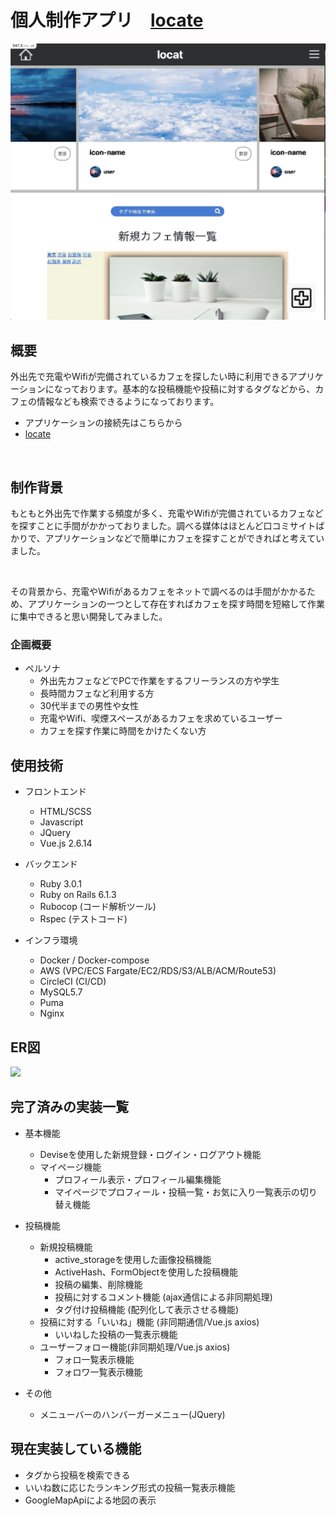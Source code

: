 # 個人制作アプリ　[locate](http://www.locat-app.com)

<img src = "https://github.com/yuuffff1212/locat/blob/master/locate.png" width = "800px">

## 概要

外出先で充電やWifiが完備されているカフェを探したい時に利用できるアプリケーションになっております。基本的な投稿機能や投稿に対するタグなどから、カフェの情報なども検索できるようになっております。

* アプリケーションの接続先はこちらから
* [locate](http://www.locat-app.com)

</br>

## 制作背景

もともと外出先で作業する頻度が多く、充電やWifiが完備されているカフェなどを探すことに手間がかかっておりました。調べる媒体はほとんど口コミサイトばかりで、アプリケーションなどで簡単にカフェを探すことができればと考えていました。



</br>

その背景から、充電やWifiがあるカフェをネットで調べるのは手間がかかるため、アプリケーションの一つとして存在すればカフェを探す時間を短縮して作業に集中できると思い開発してみました。

### 企画概要

* ペルソナ
  * 外出先カフェなどでPCで作業をするフリーランスの方や学生
  * 長時間カフェなど利用する方
  * 30代半までの男性や女性
  * 充電やWifi、喫煙スペースがあるカフェを求めているユーザー
  * カフェを探す作業に時間をかけたくない方
  
  



## 使用技術

* フロントエンド 
   * HTML/SCSS
   * Javascript
   * JQuery
   * Vue.js 2.6.14

* バックエンド
   * Ruby 3.0.1
   * Ruby on Rails 6.1.3
   * Rubocop (コード解析ツール)
   * Rspec (テストコード)
   
* インフラ環境
   * Docker / Docker-compose
   * AWS (VPC/ECS Fargate/EC2/RDS/S3/ALB/ACM/Route53)
   * CircleCI (CI/CD)
   * MySQL5.7 
   * Puma
   * Nginx

## ER図

<img src = "https://github.com/yuuffff1212/locat/blob/master/locat.ER%E5%9B%B3.png">

## 完了済みの実装一覧

* 基本機能
  * Deviseを使用した新規登録・ログイン・ログアウト機能
  * マイページ機能
    * プロフィール表示・プロフィール編集機能
    * マイページでプロフィール・投稿一覧・お気に入り一覧表示の切り替え機能
* 投稿機能
  * 新規投稿機能
    * active_storageを使用した画像投稿機能
    * ActiveHash、FormObjectを使用した投稿機能
    * 投稿の編集、削除機能
    * 投稿に対するコメント機能 (ajax通信による非同期処理)
    * タグ付け投稿機能 (配列化して表示させる機能)
  * 投稿に対する「いいね」機能 (非同期通信/Vue.js axios)
    * いいねした投稿の一覧表示機能
  * ユーザーフォロー機能(非同期処理/Vue.js axios)
    * フォロ一覧表示機能
    * フォロワ一覧表示機能

* その他
  * メニューバーのハンバーガーメニュー(JQuery)

## 現在実装している機能

* タグから投稿を検索できる
* いいね数に応じたランキング形式の投稿一覧表示機能
* GoogleMapApiによる地図の表示
